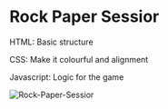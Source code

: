 # Rock Paper Sessior

HTML: Basic structure

CSS: Make it colourful and alignment

Javascript: Logic for the game

![Rock-Paper-Sessior](https://github.com/user-attachments/assets/f807f203-9519-473f-86b2-2e9b2bdfb7ce)
